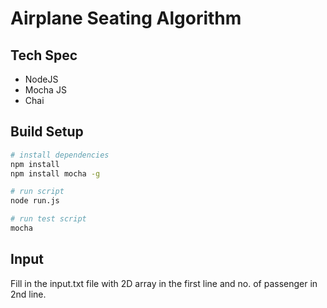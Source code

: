 # Airplane Seating Algorithm

## Tech Spec
* NodeJS
* Mocha JS
* Chai

## Build Setup

``` bash
# install dependencies
npm install
npm install mocha -g

# run script
node run.js

# run test script
mocha
```

## Input

Fill in the input.txt file with 2D array in the first line and no. of passenger in 2nd line. 


